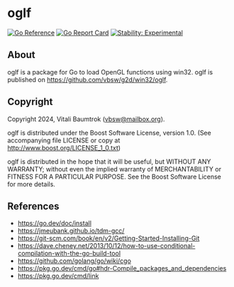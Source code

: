 # oglf

[![Go Reference](https://pkg.go.dev/badge/github.com/vbsw/g2d/win32/oglf.svg)](https://pkg.go.dev/github.com/vbsw/g2d/win32/oglf) [![Go Report Card](https://goreportcard.com/badge/github.com/vbsw/g2d/win32/oglf)](https://goreportcard.com/report/github.com/vbsw/g2d/win32/oglf) [![Stability: Experimental](https://masterminds.github.io/stability/experimental.svg)](https://masterminds.github.io/stability/experimental.html)

## About
oglf is a package for Go to load OpenGL functions using win32. oglf is published on https://github.com/vbsw/g2d/win32/oglf.

## Copyright
Copyright 2024, Vitali Baumtrok (vbsw@mailbox.org).

oglf is distributed under the Boost Software License, version 1.0. (See accompanying file LICENSE or copy at http://www.boost.org/LICENSE_1_0.txt)

oglf is distributed in the hope that it will be useful, but WITHOUT ANY WARRANTY; without even the implied warranty of MERCHANTABILITY or FITNESS FOR A PARTICULAR PURPOSE. See the Boost Software License for more details.

## References
- https://go.dev/doc/install
- https://jmeubank.github.io/tdm-gcc/
- https://git-scm.com/book/en/v2/Getting-Started-Installing-Git
- https://dave.cheney.net/2013/10/12/how-to-use-conditional-compilation-with-the-go-build-tool
- https://github.com/golang/go/wiki/cgo
- https://pkg.go.dev/cmd/go#hdr-Compile_packages_and_dependencies
- https://pkg.go.dev/cmd/link
